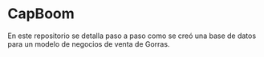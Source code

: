 # CapBoom
En este repositorio se detalla paso a paso como se creó una base de datos para un modelo de negocios de venta de Gorras.
